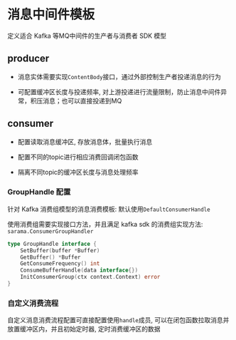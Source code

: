 # 消息中间件模板

定义适合 Kafka 等MQ中间件的生产者与消费者 SDK 模型

## producer

- 消息实体需要实现`ContentBody`接口，通过外部控制生产者投递消息的行为

- 可配置缓冲区长度与投递频率, 对上游投递进行流量限制，防止消息中间件异常，积压消息；也可以直接投递到MQ

## consumer

- 配置读取消息缓冲区, 存放消息体，批量执行消息

- 配置不同的topic进行相应消费回调闭包函数

- 隔离不同topic的缓冲区长度与消息处理频率

### GroupHandle 配置

针对 Kafka 消费组模型的消息消费模板: 默认使用`DefaultConsumerHandle`

使用消费组需要实现接口方法，并且满足 kafka sdk 的消费组实现方法: `sarama.ConsumerGroupHandler`

```go
type GroupHandle interface {
	SetBuffer(buffer *Buffer)
	GetBuffer() *Buffer
	GetConsumeFrequency() int
	ConsumeBufferHandle(data interface{})
	InitConsumerGroup(ctx context.Context) error
}
```

### 自定义消费流程

自定义消息消费流程配置可直接配置使用`handle`成员, 可以在闭包函数拉取消息并放置缓冲区内，并且初始定时器, 定时消费缓冲区的数据
